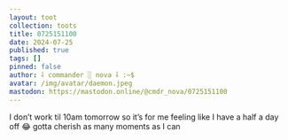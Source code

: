 ```yaml
---
layout: toot
collection: toots
title: 0725151100
date: 2024-07-25
published: true
tags: []
pinned: false
author: ⸸ commander ░ nova ⸸ :~$
avatar: /img/avatar/daemon.jpeg
mastodon: https://mastodon.online/@cmdr_nova/0725151100
---
```


I don’t work til 10am tomorrow so it’s for me feeling like I have a half a day off 😂 gotta cherish as many moments as I can
